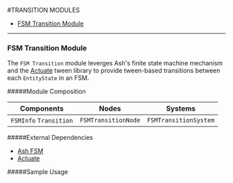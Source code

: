 #TRANSITION MODULES

* [FSM Transition Module]()

---
### **FSM Transition Module**

The `FSM Transition` module leverges Ash's finite state machine mechanism and the [Actuate](https://github.com/openfl/actuate#actuate) tween library to provide tween-based transitions between each `EntityState` in an FSM.

#####Module Composition

| Components  | Nodes  | Systems |
| :------------: |:---------------:| :-----:|
| `FSMInfo` `Transition`     | `FSMTransitionNode` | `FSMTransitionSystem` |

#####External Dependencies
* [Ash FSM](https://github.com/nadako/Ash-HaXe/tree/master/src/ash/fsm#finite-state-machine)
* [Actuate](https://github.com/openfl/actuate#actuate)

#####Sample Usage 
```javascript
```
